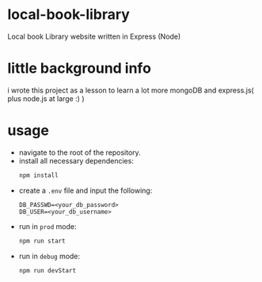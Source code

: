 # local-book-library
Local book Library website written in Express (Node)

# little background info
i wrote this project as a lesson to learn a lot more mongoDB and express.js( plus node.js at large :) )

# usage
- navigate to the root of the repository.
- install all necessary dependencies:
    ```sh
    npm install
    ```
- create a `.env` file and input the following:
    ```
    DB_PASSWD=<your_db_password>
    DB_USER=<your_db_username>
    ```
- run in `prod` mode:
    ```sh
    npm run start
    ```
- run in `debug` mode:
    ```sh
    npm run devStart
    ```